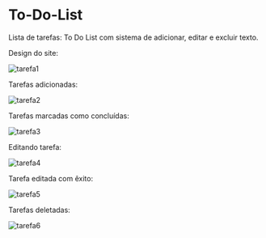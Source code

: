 # To-Do-List
Lista de tarefas:
To Do List com sistema de adicionar, editar e excluir texto.

Design do site:

![tarefa1](https://github.com/V1ctor-Souza/To-Do-List-versao-2/assets/140133763/c09fd90c-4949-4c0f-9cf7-746bc7a8f8ac)

Tarefas adicionadas:

![tarefa2](https://github.com/V1ctor-Souza/To-Do-List-versao-2/assets/140133763/cd4e5dbe-a6a5-447b-90cb-ca3c7ff90db2)

Tarefas marcadas como concluídas:

![tarefa3](https://github.com/V1ctor-Souza/To-Do-List-versao-2/assets/140133763/4d4ecf03-ee87-477c-b677-550e67ee4688)

Editando tarefa:

![tarefa4](https://github.com/V1ctor-Souza/To-Do-List-versao-2/assets/140133763/a6b3ef83-7ea0-4fe4-a8ac-09d2348e6555)

Tarefa editada com êxito:

![tarefa5](https://github.com/V1ctor-Souza/To-Do-List-versao-2/assets/140133763/55eb6f9d-934d-460a-88ef-7545eb7b6e2c)

Tarefas deletadas:

![tarefa6](https://github.com/V1ctor-Souza/To-Do-List-versao-2/assets/140133763/d1a53b99-f40c-46b1-b9ab-c394e977bf31)
